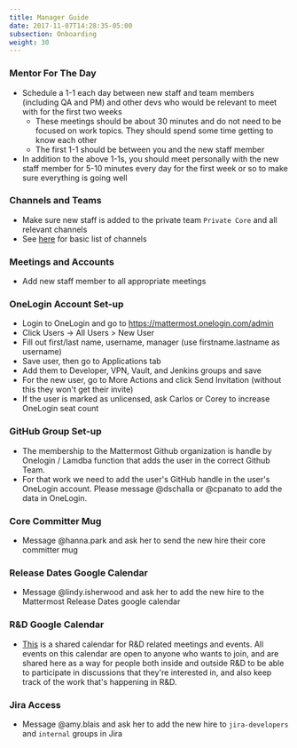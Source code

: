 ```yaml
---
title: Manager Guide
date: 2017-11-07T14:28:35-05:00
subsection: Onboarding
weight: 30
---
```


### Mentor For The Day
- Schedule a 1-1 each day between new staff and team members (including QA and PM) and other devs who would be relevant to meet with for the first two weeks
  - These meetings should be about 30 minutes and do not need to be focused on work topics. They should spend some time getting to know each other
  - The first 1-1 should be between you and the new staff member
- In addition to the above 1-1s, you should meet personally with the new staff member for 5-10 minutes every day for the first week or so to make sure everything is going well

### Channels and Teams
- Make sure new staff is added to the private team `Private Core` and all relevant channels
- See [here](/internal/onboarding/new-staff-guide/#channels-and-teams) for basic list of channels

### Meetings and Accounts
- Add new staff member to all appropriate meetings

### OneLogin Account Set-up
- Login to OneLogin and go to https://mattermost.onelogin.com/admin
- Click Users -> All Users > New User
- Fill out first/last name, username, manager (use firstname.lastname as username)
- Save user, then go to Applications tab
- Add them to Developer, VPN, Vault, and Jenkins groups and save
- For the new user, go to More Actions and click Send Invitation (without this they won't get their invite)
- If the user is marked as unlicensed, ask Carlos or Corey to increase OneLogin seat count

### GitHub Group Set-up
- The membership to the Mattermost Github organization is handle by Onelogin / Lamdba function that adds the user in the correct Github Team.
- For that work we need to add the user's GitHub handle in the user's OneLogin account. Please message @dschalla or @cpanato to add the data in OneLogin.

### Core Committer Mug
- Message @hanna.park and ask her to send the new hire their core committer mug

### Release Dates Google Calendar
- Message @lindy.isherwood and ask her to add the new hire to the Mattermost Release Dates google calendar

### R&D Google Calendar
- [This](https://calendar.google.com/calendar/embed?src=mattermost.com_u77qllr0v45a3vss7rqcutt7d4%40group.calendar.google.com&ctz=America%2FLos_Angeles) is a shared calendar for R&D related meetings and events.  All events on this calendar are open to anyone who wants to join, and are shared here as a way for people both inside and outside R&D to be able to participate in discussions that they're interested in, and also keep track of the work that's happening in R&D.

### Jira Access
- Message @amy.blais and ask her to add the new hire to ``jira-developers`` and ``internal`` groups in Jira
